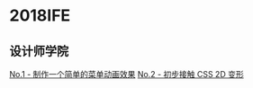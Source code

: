 # 2018IFE

## 设计师学院

[No.1 - 制作一个简单的菜单动画效果](http://www.yuanjingzhuang.com/2018IFE/No.1%20-%20%E5%88%B6%E4%BD%9C%E4%B8%80%E4%B8%AA%E7%AE%80%E5%8D%95%E7%9A%84%E8%8F%9C%E5%8D%95%E5%8A%A8%E7%94%BB%E6%95%88%E6%9E%9C/index.html)
[No.2 - 初步接触 CSS 2D 变形](http://www.yuanjingzhuang.com/2018IFE/No.2%20-%20%E5%88%9D%E6%AD%A5%E6%8E%A5%E8%A7%A6%20CSS%202D%20%E5%8F%98%E5%BD%A2/index.html)